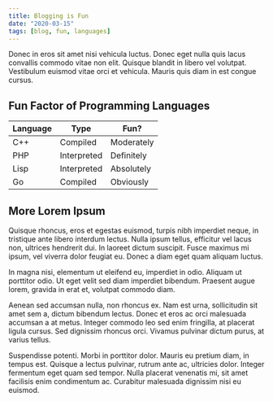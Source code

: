 ```yaml
---
title: Blogging is Fun
date: "2020-03-15"
tags: [blog, fun, languages]
---
```


Donec in eros sit amet nisi vehicula luctus. Donec eget nulla quis lacus convallis commodo vitae non elit. Quisque blandit in libero vel volutpat. Vestibulum euismod vitae orci et vehicula. Mauris quis diam in est congue cursus.

## Fun Factor of Programming Languages

Language  | Type         | Fun?
----------|--------------|------
C++       | Compiled     | Moderately
PHP       | Interpreted  | Definitely
Lisp      | Interpreted  | Absolutely
Go        | Compiled     | Obviously

## More Lorem Ipsum

Quisque rhoncus, eros et egestas euismod, turpis nibh imperdiet neque, in tristique ante libero interdum lectus. Nulla ipsum tellus, efficitur vel lacus non, ultrices hendrerit dui. In laoreet dictum suscipit. Fusce maximus mi ipsum, vel viverra dolor feugiat eu. Donec a diam eget quam aliquam luctus.

In magna nisi, elementum ut eleifend eu, imperdiet in odio. Aliquam ut porttitor odio. Ut eget velit sed diam imperdiet bibendum. Praesent augue lorem, gravida in erat et, volutpat commodo diam.

Aenean sed accumsan nulla, non rhoncus ex. Nam est urna, sollicitudin sit amet sem a, dictum bibendum lectus. Donec et eros ac orci malesuada accumsan a at metus. Integer commodo leo sed enim fringilla, at placerat ligula cursus. Sed dignissim rhoncus orci. Vivamus pulvinar dictum purus, at varius tellus.

Suspendisse potenti. Morbi in porttitor dolor. Mauris eu pretium diam, in tempus est. Quisque a lectus pulvinar, rutrum ante ac, ultricies dolor. Integer fermentum eget quam sed tempor. Nulla placerat venenatis mi, sit amet facilisis enim condimentum ac. Curabitur malesuada dignissim nisi eu euismod.
